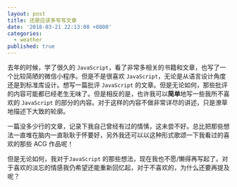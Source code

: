 ```yaml
---
layout: post
title: 还是应该多写写文章
date: '2018-03-21 22:13:00 +0800'
categories: 
  - weather
published: true
---
```


去年的时候，学了很久的 `JavaScript`，看了非常多相关的书籍和文章，也写了一个比较简陋的微信小程序。但是不是很喜欢 `JavaScript`，无论是从语言设计角度还是到标准库设计。想写一篇批评 `JavaScript` 的文章。但是无论如何，那些批评的内容可能都已经老生无味了。但是相反的是，也许我可以**简单**地写一些我所不喜欢的 `JavaScript` 的部分的内容。对于这样的内容不做非常详尽的讲述，只是潦草地描述下大致的轮廓。

一篇没多少行的文章，记录下我自己曾经有过的情愫，这未尝不好。总比把那些想法一直堆在脑内一直耿耿于怀要好，另外我还可以以这种形式歌颂一下我看过的喜欢的那些 ACG 作品呢！

但是无论如何，我对于`JavaScript` 的那些想法，现在我也不愿/懒得再写起了。对于喜欢的淡忘的情感我仍希望还能重新回忆起，对于不喜欢的，为什么还要再提及呢？